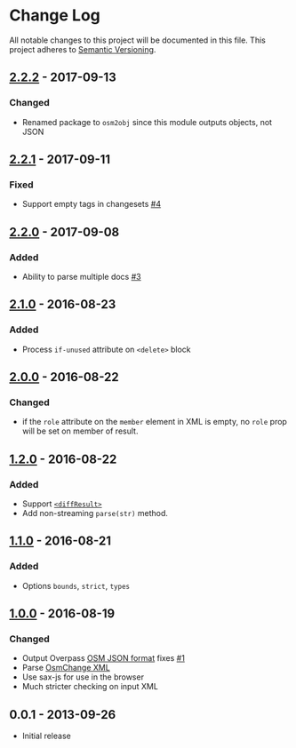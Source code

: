 # Change Log
All notable changes to this project will be documented in this file.
This project adheres to [Semantic Versioning](http://semver.org/).

## [2.2.2] - 2017-09-13
### Changed
- Renamed package to `osm2obj` since this module outputs objects, not JSON

## [2.2.1] - 2017-09-11
### Fixed
- Support empty tags in changesets [#4](https://github.com/digidem/osm2obj/pull/4)

## [2.2.0] - 2017-09-08
### Added
- Ability to parse multiple docs [#3](https://github.com/digidem/osm2obj/pull/3)

## [2.1.0] - 2016-08-23
### Added
- Process `if-unused` attribute on `<delete>` block

## [2.0.0] - 2016-08-22
### Changed
- if the `role` attribute on the `member` element in XML is empty, no `role` prop will be set on member of result.

## [1.2.0] - 2016-08-22
### Added
- Support [`<diffResult>`](http://wiki.openstreetmap.org/wiki/API_v0.6#Diff_upload:_POST_.2Fapi.2F0.6.2Fchangeset.2F.23id.2Fupload)
- Add non-streaming `parse(str)` method.

## [1.1.0] - 2016-08-21
### Added
- Options `bounds`, `strict`, `types`

## [1.0.0] - 2016-08-19
### Changed
- Output Overpass [OSM JSON format](http://overpass-api.de/output_formats.html#json) fixes [#1](https://github.com/digidem/osm2obj/issues/1)
- Parse [OsmChange XML](http://wiki.openstreetmap.org/wiki/OsmChange)
- Use sax-js for use in the browser
- Much stricter checking on input XML

## 0.0.1 - 2013-09-26
- Initial release

[2.2.2]: https://github.com/digidem/osm2obj/compare/v2.2.1...v2.2.2
[2.2.1]: https://github.com/digidem/osm2obj/compare/v2.2.0...v2.2.1
[2.2.0]: https://github.com/digidem/osm2obj/compare/v2.1.0...v2.2.0
[2.1.0]: https://github.com/digidem/osm2obj/compare/v2.0.0...v2.1.0
[2.0.0]: https://github.com/digidem/osm2obj/compare/v1.2.0...v2.0.0
[1.2.0]: https://github.com/digidem/osm2obj/compare/v1.1.0...v1.2.0
[1.1.0]: https://github.com/digidem/osm2obj/compare/v1.0.0...v1.1.0
[1.0.0]: https://github.com/digidem/osm2obj/compare/v0.0.1...v1.0.0
